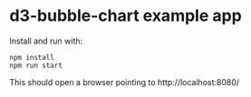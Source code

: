 d3-bubble-chart example app
===========================

Install and run with:

    npm install
    npm run start

This should open a browser pointing to http://localhost:8080/
